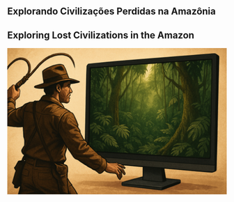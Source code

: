 ## Explorando Civilizações Perdidas na Amazônia
## Exploring Lost Civilizations in the Amazon
![Explorando a Amazonia](IndianaJones.png)
